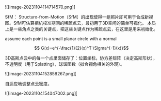 ![[image-20231104114714570.png]]


SfM：
Structure-from-Motion（SfM）的出现使得一组照片即可用于合成新视图。SfM可估算相机校准期间的稀疏点云，最初用于3D空间的简单可视化。
本质上是一些角点之类的关键点，把这些关键点作为稀疏点云，在这里是用来初始化。


assume each point is a small planar circle with a normal

$$
G(x)=e^{-\frac{1}{2}(x)^T \Sigma^{-1}(x)}$$

3D高斯点云中的每一个点里面储存了：位置坐标，协方差矩阵（决定高斯形状），不透明度（用于Splatting），球谐函数（拟合视角相关的外观）。


![[image-20231104152858267.png]]

自适应地调整点云密度。



![[image-20231104154047002.png]]

